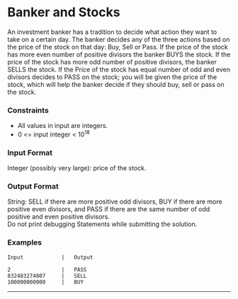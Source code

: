 # Banker and Stocks

An investment banker has a tradition to decide what action they want to take on a certain day. The banker decides any of the three actions based on the price of the stock on that day: Buy, Sell or Pass. If the price of the stock has more even number of positive divisors the banker BUYS the stock. If the price of the stock has more odd number of positive divisors, the banker SELLS the stock. If the Price of the stock has equal number of odd and even divisors decides to PASS on the stock; you will be given the price of the stock, which will help the banker decide if they should buy, sell or pass on the stock.

### Constraints

* All values in input are integers.
* 0 <= input integer < 10<sup>18<sup>

### Input Format

Integer (possibly very large): price of the stock.

### Output Format

String: SELL if there are more positive odd divisors, BUY if there are more positive even divisors, and PASS if there are the same number of odd positive and even positive divisors.<br>
Do not print debugging Statements while submitting the solution.  


### Examples

```
Input            |   Output 
```
```
2                |   PASS           
832483274807     |   SELL
100000000000     |   BUY
```
<hr />
